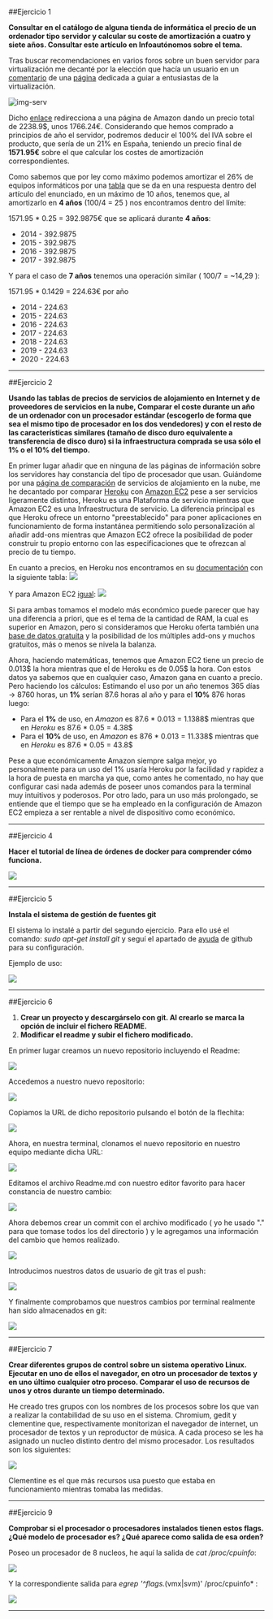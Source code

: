 ##Ejercicio 1

**Consultar en el catálogo de alguna tienda de informática el precio de un ordenador tipo servidor y calcular su coste de amortización a cuatro y siete años. Consultar este artículo en Infoautónomos sobre el tema.**

[comentario]:http://www.tinkertry.com/superguide-home-virtualization-server-enthusiasts-colorful-variety-of-esxi-whiteboxes/
[página]:http://www.amazon.com/gp/registry/wishlist/1S6RGAOHWS4BL/ref=cm_wl_rlist_go_o
[img-serv]:http://ecx.images-amazon.com/images/I/41eG4jk2arL.jpg
[enlace]:http://www.amazon.com/gp/registry/wishlist/1S6RGAOHWS4BL/ref=cm_wl_rlist_go_o
[tabla]:http://www.infoautonomos.com/informacion-al-dia/fiscalidad/gastos-deducibles-autonomos-irpf-estimacion-directa/

Tras buscar recomendaciones en varios foros sobre un buen servidor para virtualización me decanté por la elección que hacía un usuario en un [comentario] de una [página] dedicada a guiar a entusiastas de la virtualización.

![img-serv]

Dicho [enlace] redirecciona a una página de Amazon dando un precio total de 2238.9$, unos 1766.24€. Considerando que hemos comprado a principios de año el servidor, podremos deducir el 100% del IVA sobre el producto, que sería de un 21% en España, teniendo un precio final de **1571.95€** sobre el que calcular los costes de amortización correspondientes.

Como sabemos que por ley como máximo podemos amortizar el 26% de equipos informáticos por una [tabla] que se da en una respuesta dentro del artículo del enunciado, en un máximo de 10 años, tenemos que, al amortizarlo en **4 años** (100/4 = 25 ) nos encontramos dentro del límite:

1571.95 * 0.25 = 392.9875€ que se aplicará durante **4 años**:

* 2014 - 392.9875
* 2015 - 392.9875
* 2016 - 392.9875
* 2017 - 392.9875

Y para el caso de **7 años** tenemos una operación similar ( 100/7 = ~14,29 ):

1571.95 * 0.1429 = 224.63€ por año

* 2014 - 224.63
* 2015 - 224.63
* 2016 - 224.63
* 2017 - 224.63
* 2018 - 224.63
* 2019 - 224.63
* 2020 - 224.63

***

##Ejercicio 2

**Usando las tablas de precios de servicios de alojamiento en Internet y de proveedores de servicios en la nube, Comparar el coste durante un año de un ordenador con un procesador estándar (escogerlo de forma que sea el mismo tipo de procesador en los dos vendedores) y con el resto de las características similares (tamaño de disco duro equivalente a transferencia de disco duro) si la infraestructura comprada se usa sólo el 1% o el 10% del tiempo.**

[página de comparación]:http://cloud-hosting-review.toptenreviews.com/
[Heroku]:https://www.heroku.com/
[Amazon EC2]:http://aws.amazon.com/es/ec2/
[documentación]:https://devcenter.heroku.com/articles/dyno-size
[igual]:http://aws.amazon.com/es/ec2/pricing/
[base de datos gratuita]:https://addons.heroku.com/heroku-postgresql#dev

En primer lugar añadir que en ninguna de las páginas de información sobre los servidores hay constancia del tipo de procesador que usan. Guiándome por una [página de comparación] de servicios de alojamiento en la nube, me he decantado por comparar [Heroku] con [Amazon EC2] pese a ser servicios ligeramente distintos, Heroku es una Plataforma de servicio mientras que Amazon EC2 es una Infraestructura de servicio. La diferencia principal es que Heroku ofrece un entorno "preestablecido" para poner aplicaciones en funcionamiento de forma instantánea permitiendo solo personalización al añadir add-ons mientras que Amazon EC2 ofrece la posibilidad de poder construir tu propio entorno con las especificaciones que te ofrezcan al precio de tu tiempo.

En cuanto a precios, en Heroku nos encontramos en su [documentación] con la siguiente tabla:
![](https://raw.githubusercontent.com/Xripa/GII-2014/master/ejercicios/CarlosIbanezPartera/Tema1/Imagenes/esp-heroku.png)

Y para Amazon EC2 [igual]:
![](https://raw.githubusercontent.com/Xripa/GII-2014/master/ejercicios/CarlosIbanezPartera/Tema1/Imagenes/esp-amazon.png)

Si para ambas tomamos el modelo más económico puede parecer que hay una diferencia a priori, que es el tema de la cantidad de RAM, la cual es superior en Amazon, pero si consideramos que Heroku oferta también una [base de datos gratuita] y la posibilidad de los múltiples add-ons y muchos gratuitos, más o menos se nivela la balanza.

Ahora, haciendo matemáticas, tenemos que Amazon EC2 tiene un precio de 0.013$ la hora mientras que el de Heroku es de 0.05$ la hora. Con estos datos ya sabemos que en cualquier caso, Amazon gana en cuanto a precio. Pero haciendo los cálculos:
Estimando el uso por un año tenemos 365 días -> 8760 horas, un **1%** serían  87.6 horas al año y para el **10%** 876 horas luego:
* Para el **1%** de uso, en *Amazon* es 87.6 * 0.013 = 1.1388$ mientras que en *Heroku* es 87.6 * 0.05 = 4.38$
* Para el **10%** de uso, en *Amazon* es 876 * 0.013 = 11.338$ mientras que en *Heroku* es 87.6 * 0.05 = 43.8$

Pese a que económicamente Amazon siempre salga mejor, yo personalmente para un uso del 1% usaría Heroku por la facilidad y rapidez a la hora de puesta en marcha ya que, como antes he comentado, no hay que configurar casi nada además de poseer unos comandos para la terminal muy intuitivos y poderosos. Por otro lado, para un uso más prolongado, se entiende que el tiempo que se ha empleado en la configuración de Amazon EC2 empieza a ser rentable a nivel de dispositivo como económico.


***
##Ejercicio 4

**Hacer el tutorial de línea de órdenes de docker para comprender cómo funciona.**

![](./Imagenes/docker-fin.png)

***
##Ejercicio 5

**Instala el sistema de gestión de fuentes git**

[ayuda]:https://help.github.com/articles/set-up-git/

El sistema lo instalé a partir del segundo ejercicio. Para ello usé el comando:
*sudo apt-get install git* y seguí el apartado de [ayuda] de github para su configuración.

Ejemplo de uso:

![](./Imagenes/git-uso.png)

***

##Ejercicio 6

1. **Crear un proyecto y descargárselo con git. Al crearlo se marca la opción de incluir el fichero README.**
2. **Modificar el readme y subir el fichero modificado.**

En primer lugar creamos un nuevo repositorio incluyendo el Readme:


![](./Imagenes/prueba-ejer6.png)

Accedemos a nuestro nuevo repositorio:

![](./Imagenes/prueba-ejer6-2.png)

Copiamos la URL de dicho repositorio pulsando el botón de la flechita:

![](./Imagenes/prueba-ejer6-3.png)

Ahora, en nuestra terminal, clonamos el nuevo repositorio en nuestro equipo mediante dicha URL:

![](./Imagenes/prueba-ejer6-4.png)

Editamos el archivo Readme.md con nuestro editor favorito para hacer constancia de nuestro cambio:

![](./Imagenes/prueba-ejer6-5.png)

Ahora debemos crear un commit con el archivo modificado ( yo he usado "." para que tomase todos los del directorio ) y le agregamos una información del cambio que hemos realizado.

![](./Imagenes/prueba-ejer6-6.png)

Introducimos nuestros datos de usuario de git tras el push:

![](./Imagenes/prueba-ejer6-7.png)

Y finalmente comprobamos que nuestros cambios por terminal realmente han sido almacenados en git:

![](./Imagenes/prueba-ejer6-8.png)

***

##Ejercicio 7

 **Crear diferentes grupos de control sobre un sistema operativo Linux. Ejecutar en uno de ellos el navegador, en otro un procesador de textos y en uno último cualquier otro proceso. Comparar el uso de recursos de unos y otros durante un tiempo determinado.**
 
[esta página]:http://tarifasgasluz.com/faq/precio-kwh/espana
 
He creado tres grupos con los nombres de los procesos sobre los que van a realizar la contabilidad de su uso en el sistema. Chromium, gedit y clementine que, respectivamente monitorizan el navegador de internet, un procesador de textos y un reproductor de música. A cada proceso se les ha asignado un nucleo distinto dentro del mismo procesador. Los resultados son los siguientes:

![](./Imagenes/resultado-cgroup.png)

Clementine es el que más recursos usa puesto que estaba en funcionamiento mientras tomaba las medidas.

***

##Ejercicio 9

**Comprobar si el procesador o procesadores instalados tienen estos flags. ¿Qué modelo de procesador es? ¿Qué aparece como salida de esa orden?**

Poseo un procesador de 8 nucleos, he aquí la salida de *cat /proc/cpuinfo*:

![](./Imagenes/captura-procesador.png)

Y la correspondiente salida para *egrep '^flags.*(vmx|svm)' /proc/cpuinfo* :

![](.Imagenes/captura-flags.png)

***

